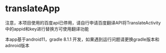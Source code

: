 # translateApp

注意，本项目使用的百度api已停用，请自行申请百度翻译API将TranslateActivity中的appid和key进行替换方可使用翻译功能


本app基于android11，gradle 8.1.1 开发，如果遇到运行问题请更换gradle版本和adnroid版本
